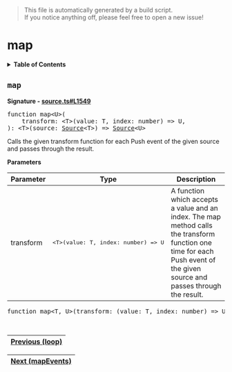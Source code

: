 > This file is automatically generated by a build script.<br>If you notice anything off, please feel free to open a new issue!

# map

<details><summary><b>Table of Contents</b></summary>

1. [<code>map</code>](#map)</details>

## <a name="map"></a><code>map</code>

<b>Signature - [source.ts#L1549](..\/..\/packages\/core\/src\/source.ts#L1549)</b>

<pre>function map&lt;U&gt;(<br>    transform: &lt;T&gt;(value: T, index: number) =&gt; U,<br>): &lt;T&gt;(source: <a href="../03-api-source/00-Source.md#Source-Interface">Source</a>&lt;T&gt;) =&gt; <a href="../03-api-source/00-Source.md#Source-Interface">Source</a>&lt;U&gt;</pre>

Calls the given transform function for each Push event of the given source and passes through the result.

<b>Parameters</b>

| Parameter | Type | Description |
| --- | --- | --- |
| transform | <pre lang="ts">&lt;T&gt;(value: T, index: number) =&gt; U</pre> | A function which accepts a value and an index. The map method calls the transform function one time for each Push event of the given source and passes through the result. |

<pre>function map&lt;T, U&gt;(transform: (value: T, index: number) =&gt; U): <a href="000-Operator.md#Operator">Operator</a>&lt;T, U&gt;</pre><br>

| [Previous \(loop\)](040-loop.md#readme) |
| --- |

<div align="right">

| [Next \(mapEvents\)](042-mapEvents.md#readme) |
| --- |
</div>
